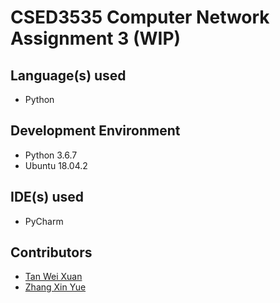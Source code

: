# CSED3535 Computer Network Assignment 3 (WIP)


## Language(s) used
* Python

## Development Environment
* Python 3.6.7
* Ubuntu 18.04.2

## IDE(s) used
* PyCharm

## Contributors
* [Tan Wei Xuan](https://github.com/jermsinarocket)
* [Zhang Xin Yue](https://github.com/zsemon)
